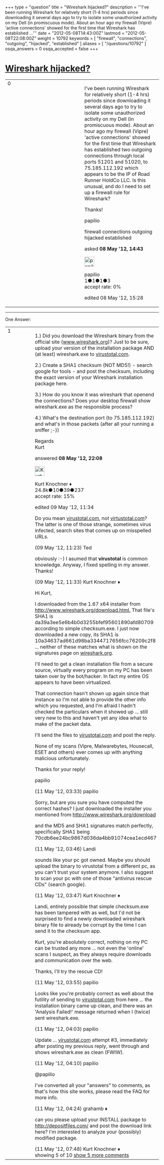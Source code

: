 +++
type = "question"
title = "Wireshark hijacked?"
description = '''I&#x27;ve been running Wireshark for relatively short (1-4 hrs) periods since downloading it several days ago to try to isolate some unauthorized activity on my Dell (in promiscuous mode). About an hour ago my firewall (Vipre) &#x27;active connections&#x27; showed for the first time that Wireshark has established ...'''
date = "2012-05-08T14:43:00Z"
lastmod = "2012-05-08T22:08:00Z"
weight = 10792
keywords = [ "firewall", "connections", "outgoing", "hijacked", "established" ]
aliases = [ "/questions/10792" ]
osqa_answers = 0
osqa_accepted = false
+++

<div class="headNormal">

# [Wireshark hijacked?](/questions/10792/wireshark-hijacked)

</div>

<div id="main-body">

<div id="askform">

<table id="question-table" style="width:100%;"><colgroup><col style="width: 50%" /><col style="width: 50%" /></colgroup><tbody><tr class="odd"><td style="width: 30px; vertical-align: top"><div class="vote-buttons"><div id="post-10792-score" class="post-score" title="current number of votes">0</div><div id="favorite-count" class="favorite-count"></div></div></td><td><div id="item-right"><div class="question-body"><p>I've been running Wireshark for relatively short (1-4 hrs) periods since downloading it several days ago to try to isolate some unauthorized activity on my Dell (in promiscuous mode). About an hour ago my firewall (Vipre) 'active connections' showed for the first time that Wireshark has established two outgoing connections through local ports 51201 and 51020, to 75.185.112.192 which appears to be the IP of Road Runner HoldCo LLC. Is this unusual, and do I need to set up a firewall rule for Wireshark?</p><p>Thanks!</p><p>papilio</p></div><div id="question-tags" class="tags-container tags">firewall connections outgoing hijacked established</div><div id="question-controls" class="post-controls"></div><div class="post-update-info-container"><div class="post-update-info post-update-info-user"><p>asked <strong>08 May '12, 14:43</strong></p><img src="https://secure.gravatar.com/avatar/16b3da3450ac3c9ef4187bd3a929c07d?s=32&amp;d=identicon&amp;r=g" class="gravatar" width="32" height="32" alt="papilio&#39;s gravatar image" /><p>papilio<br />
<span class="score" title="1 reputation points">1</span><span title="1 badges"><span class="badge1">●</span><span class="badgecount">1</span></span><span title="1 badges"><span class="silver">●</span><span class="badgecount">1</span></span><span title="3 badges"><span class="bronze">●</span><span class="badgecount">3</span></span><br />
<span class="accept_rate" title="Rate of the user&#39;s accepted answers">accept rate:</span> <span title="papilio has no accepted answers">0%</span></p></div><div class="post-update-info post-update-info-edited"><p>edited 08 May '12, 15:28</p></div></div><div id="comments-container-10792" class="comments-container"></div><div id="comment-tools-10792" class="comment-tools"></div><div class="clear"></div><div id="comment-10792-form-container" class="comment-form-container"></div><div class="clear"></div></div></td></tr></tbody></table>

------------------------------------------------------------------------

<div class="tabBar">

<span id="sort-top"></span>

<div class="headQuestions">

One Answer:

</div>

</div>

<span id="10800"></span>

<div id="answer-container-10800" class="answer">

<table style="width:100%;"><colgroup><col style="width: 50%" /><col style="width: 50%" /></colgroup><tbody><tr class="odd"><td style="width: 30px; vertical-align: top"><div class="vote-buttons"><div id="post-10800-score" class="post-score" title="current number of votes">1</div></div></td><td><div class="item-right"><div class="answer-body"><p>1.) Did you download the Wireshark binary from the official site (<a href="http://www.wireshark.org">www.wireshark.org</a>)? Just to be sure, upload your version of the installation package AND (at least) wireshark.exe to <a href="http://virustotal.com">virustotal.com</a>.</p><p>2.) Create a SHA1 checksum (NOT MD5!) - search google for tools - and post the checksum, including the exact version of your Wireshark installation package here.</p><p>3.) How do you know it was wireshark that openend the connections? Does your desktop firewall show wireshark.exe as the responsible process?</p><p>4.) What's the destination port (to 75.185.112.192) and what's in those packets (after all your running a sniffer ;-))</p><p>Regards<br />
Kurt</p></div><div class="answer-controls post-controls"></div><div class="post-update-info-container"><div class="post-update-info post-update-info-user"><p>answered <strong>08 May '12, 22:08</strong></p><img src="https://secure.gravatar.com/avatar/23b7bf5b13bc2c98b2e8aa9869ca5d75?s=32&amp;d=identicon&amp;r=g" class="gravatar" width="32" height="32" alt="Kurt%20Knochner&#39;s gravatar image" /><p>Kurt Knochner ♦<br />
<span class="score" title="24767 reputation points"><span>24.8k</span></span><span title="10 badges"><span class="badge1">●</span><span class="badgecount">10</span></span><span title="39 badges"><span class="silver">●</span><span class="badgecount">39</span></span><span title="237 badges"><span class="bronze">●</span><span class="badgecount">237</span></span><br />
<span class="accept_rate" title="Rate of the user&#39;s accepted answers">accept rate:</span> <span title="Kurt Knochner has 344 accepted answers">15%</span> </br></p></div><div class="post-update-info post-update-info-edited"><p>edited 09 May '12, 11:34</p></div></div><div id="comments-container-10800" class="comments-container"><span id="10848"></span><div id="comment-10848" class="comment"><div id="post-10848-score" class="comment-score"></div><div class="comment-text"><p>Do you mean <a href="http://virustotal.com">virustotal.com</a>, not <a href="http://virtustotal.com">virtustotal.com</a>? The latter is one of those strange, sometimes virus infected, search sites that comes up on misspelled URLs.</p></div><div id="comment-10848-info" class="comment-info"><span class="comment-age">(09 May '12, 11:23)</span> Ted</div></div><span id="10850"></span><div id="comment-10850" class="comment"><div id="post-10850-score" class="comment-score"></div><div class="comment-text"><p>obviously :-) I asumed that <strong>virustotal</strong> is common knowledge. Anyway, I fixed spelling in my answer. Thanks!</p></div><div id="comment-10850-info" class="comment-info"><span class="comment-age">(09 May '12, 11:33)</span> Kurt Knochner ♦</div></div><span id="10927"></span><div id="comment-10927" class="comment"><div id="post-10927-score" class="comment-score"></div><div class="comment-text"><p>Hi Kurt,</p><p>I downloaded from the 1.67 x64 installer from <a href="http://www.wireshark.org/download.html.">http://www.wireshark.org/download.html.</a> That file's SHA1 is da39a3ee5e6b4b0d3255bfef95601890afd80709 according to simple checksum.exe. I just now downloaded a new copy, its SHA1 is 10a34637ad661d98ba3344717656fcc76209c2f8 ... neither of these matches what is shown on the signatures page on <a href="http://wireshark.org">wireshark.org</a>.</p><p>I'll need to get a clean installation file from a secure source, virtually every program on my PC has been taken over by the bot/hacker. In fact my entire OS appears to have been virtualized.</p><p>That connection hasn't shown up again since that instance so I'm not able to provide the other info which you requested, and I'm afraid I hadn't checked the particulars when it showed up ... still very new to this and haven't yet any idea what to make of the packet data.</p><p>I'll send the files to <a href="http://virustotal.com">virustotal.com</a> and post the reply.</p><p>None of my scans (Vipre, Malwarebytes, Housecall, ESET and others) ever comes up with anything malicious unfortunately.</p><p>Thanks for your reply!</p><p>papilio</p></div><div id="comment-10927-info" class="comment-info"><span class="comment-age">(11 May '12, 03:33)</span> papilio</div></div><span id="10929"></span><div id="comment-10929" class="comment"><div id="post-10929-score" class="comment-score"></div><div class="comment-text"><p>Sorry, but are you sure you have computed the correct hashes? I just downloaded the installer you mentioned from <a href="http://www.wireshark.org/download">http://www.wireshark.org/download</a></p><p>and the MD5 and SHA1 signatures match perfectly, specifically SHA1 being 70cdb6ee24bc9867d036da4bb91074cea1ecd467</p></div><div id="comment-10929-info" class="comment-info"><span class="comment-age">(11 May '12, 03:46)</span> Landi</div></div><span id="10930"></span><div id="comment-10930" class="comment"><div id="post-10930-score" class="comment-score"></div><div class="comment-text"><p>sounds like your pc got owned. Maybe you should upload the binary to virustotal from a different pc, as you can't trust your system anymore. I also suggest to scan your pc with one of those "antivirus rescue CDs" (search google).</p></div><div id="comment-10930-info" class="comment-info"><span class="comment-age">(11 May '12, 03:47)</span> Kurt Knochner ♦</div></div><span id="10932"></span><div id="comment-10932" class="comment not_top_scorer"><div id="post-10932-score" class="comment-score"></div><div class="comment-text"><p>Landi, entirely possible that simple checksum.exe has been tampered with as well, but I'd not be surprised to find a newly downloaded wireshark binary file to already be corrupt by the time I can send it to the checksum app.</p><p>Kurt, you're absolutely correct, nothing on my PC can be trusted any more ... not even the 'online' scans I suspect, as they always require downloads and communication over the web.</p><p>Thanks, I'll try the rescue CD!</p></div><div id="comment-10932-info" class="comment-info"><span class="comment-age">(11 May '12, 03:55)</span> papilio</div></div><span id="10934"></span><div id="comment-10934" class="comment not_top_scorer"><div id="post-10934-score" class="comment-score"></div><div class="comment-text"><p>Looks like you're probably correct as well about the futility of sending to <a href="http://virustotal.com">virustotal.com</a> from here ... the installation binary came up clean, and there was an 'Analysis Failed!' message returned when I (twice) sent wireshark.exe.</p></div><div id="comment-10934-info" class="comment-info"><span class="comment-age">(11 May '12, 04:03)</span> papilio</div></div><span id="10935"></span><div id="comment-10935" class="comment not_top_scorer"><div id="post-10935-score" class="comment-score"></div><div class="comment-text"><p>Update ... <a href="http://virustotal.com">virustotal.com</a> attempt #3, immediately after posting my previous reply, went through and shows wireshark.exe as clean (FWIW).</p></div><div id="comment-10935-info" class="comment-info"><span class="comment-age">(11 May '12, 04:10)</span> papilio</div></div><span id="10937"></span><div id="comment-10937" class="comment not_top_scorer"><div id="post-10937-score" class="comment-score"></div><div class="comment-text"><p>@papilio</p><p>I've converted all your "answers" to comments, as that's how this site works, please read the FAQ for more info.</p></div><div id="comment-10937-info" class="comment-info"><span class="comment-age">(11 May '12, 04:24)</span> grahamb ♦</div></div><span id="10943"></span><div id="comment-10943" class="comment not_top_scorer"><div id="post-10943-score" class="comment-score"></div><div class="comment-text"><p>can you please upload your INSTALL package to <a href="http://depositfiles.com/">http://depositfiles.com/</a> and post the download link here? I'm interested to analyze your (possibly) modified package.</p></div><div id="comment-10943-info" class="comment-info"><span class="comment-age">(11 May '12, 07:48)</span> Kurt Knochner ♦</div></div></div><div id="comment-tools-10800" class="comment-tools"><span class="comments-showing"> showing 5 of 10 </span> <a href="#" class="show-all-comments-link">show 5 more comments</a></div><div class="clear"></div><div id="comment-10800-form-container" class="comment-form-container"></div><div class="clear"></div></div></td></tr></tbody></table>

</div>

<div class="paginator-container-left">

</div>

</div>

</div>

